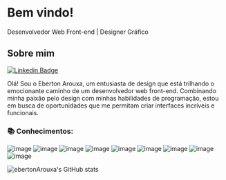 # Bem vindo!
 Desenvolvedor Web Front-end | Designer Gráfico

## Sobre mim
[![Linkedin Badge](https://img.shields.io/badge/-LinkedIn-blue?style=flat-square&logo=Linkedin&logoColor=white&link=https://www.linkedin.com/in/ebertonsouza/)](https://www.linkedin.com/in/ebertonsouza/)

Olá! Sou o Eberton Arouxa, um entusiasta de design que está trilhando o emocionante caminho de um desenvolvedor web front-end. Combinando minha paixão pelo design com minhas habilidades de programação, estou em busca de oportunidades que me permitam criar interfaces incríveis e funcionais.

### :books: Conhecimentos: 

![image](https://img.shields.io/badge/JavaScript-323330?style=for-the-badge&logo=javascript&logoColor=F7DF1E)
![image](https://img.shields.io/badge/TypeScript-007ACC?style=for-the-badge&logo=typescript&logoColor=white)
![image](https://img.shields.io/badge/React-20232A?style=for-the-badge&logo=react&logoColor=61DAFB)
![image](https://img.shields.io/badge/next%20js-000000?style=for-the-badge&logo=nextdotjs&logoColor=white)
![image](https://img.shields.io/badge/Jest-C21325?style=for-the-badge&logo=jest&logoColor=white)
![image](https://img.shields.io/badge/HTML5-E34F26?style=for-the-badge&logo=html5&logoColor=white)
![image](https://img.shields.io/badge/CSS3-1572B6?style=for-the-badge&logo=css3&logoColor=white)
![image](https://img.shields.io/badge/Tailwind_CSS-38B2AC?style=for-the-badge&logo=tailwind-css&logoColor=white)
![image](https://img.shields.io/badge/styled--components-DB7093?style=for-the-badge&logo=styled-components&logoColor=white)

![ebertonArouxa's GitHub stats](https://github-readme-stats.vercel.app/api?username=ebertonArouxa&show_icons=true&theme=merko)
